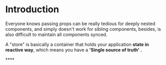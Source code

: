 # Introduction

Everyone knows passing props can be really tedious for deeply nested components, and simply doesn't work for sibling components, besides, is also difficult to maintain all components synced.

A "store" is basically a container that holds your application **state in reactive way**, which means you have a **'Single source of truth' .**

\*\*\*\*

